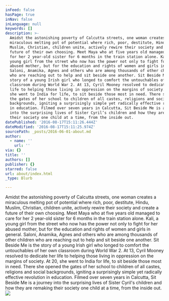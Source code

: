 ```yaml
---
inFeed: false
hasPage: true
inNav: false
inLanguage: null
keywords: []
description: >-
  Amidst the astonishing poverty of Calcutta streets, one woman creates a
  miraculous melting pot of potential where rich, poor, destitute, Hindu,
  Muslim, Christian, children unite, actively rewire their society and create a
  future of their own choosing. Meet Maya who at five years old managed to care
  for her 2 year-old sister for 6 months in the train station alone. Kali, a
  young girl from the street who now has the power not only to fight for her
  abused mother, but for the education and rights of women and girls in general.
  Saloni, Anamika, Agnes and others who are among thousands of other children
  who are reaching out to help and sit beside one another. Sit Beside Me is the
  story of a young Irish girl who longed to comfort the untouchables of her own
  classroom during World War 2. At 13, Cyril Mooney resolved to dedicate her
  life to helping those living in oppression on the margins of society. At 20,
  she went to India for life, to sit beside those most in need. There she opened
  the gates of her school to children of all castes, religions and social
  backgrounds, igniting a surprisingly simple yet radically effective revolution
  in education. Filmed over seven years in Calcutta, Sit Beside Me is a journey
  into the surprising lives of Sister Cyril’s children and how they are remaking
  their society one child at a time, from the inside out.
datePublished: '2016-08-17T15:11:26.444Z'
dateModified: '2016-08-17T15:11:25.974Z'
sourcePath: _posts/2016-06-01-about.md
author:
  - name: ''
    url: ''
via: {}
title: ''
authors: []
publisher: {}
starred: false
url: about/index.html
_type: Blurb

---
```

Amidst the astonishing poverty of Calcutta streets, one woman creates a miraculous melting pot of potential where rich, poor, destitute, Hindu, Muslim, Christian, children unite, actively rewire their society and create a future of their own choosing. Meet Maya who at five years old managed to care for her 2 year-old sister for 6 months in the train station alone. Kali, a young girl from the street who now has the power not only to fight for her abused mother, but for the education and rights of women and girls in general. Saloni, Anamika, Agnes and others who are among thousands of other children who are reaching out to help and sit beside one another. Sit Beside Me is the story of a young Irish girl who longed to comfort the untouchables of her own classroom during World War 2\. At 13, Cyril Mooney resolved to dedicate her life to helping those living in oppression on the margins of society. At 20, she went to India for life, to sit beside those most in need. There she opened the gates of her school to children of all castes, religions and social backgrounds, igniting a surprisingly simple yet radically effective revolution in education. Filmed over seven years in Calcutta, Sit Beside Me is a journey into the surprising lives of Sister Cyril's children and how they are remaking their society one child at a time, from the inside out.
![](https://s3-us-west-2.amazonaws.com/the-grid-img/p/6e3c79ae1bd262ae74b9bc3f3f162623c359721d.jpg)